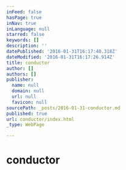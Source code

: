 ```yaml
---
inFeed: false
hasPage: true
inNav: true
inLanguage: null
starred: false
keywords: []
description: ''
datePublished: '2016-01-31T16:17:40.318Z'
dateModified: '2016-01-31T16:17:26.914Z'
title: conductor
author: []
authors: []
publisher:
  name: null
  domain: null
  url: null
  favicon: null
sourcePath: _posts/2016-01-31-conductor.md
published: true
url: conductor/index.html
_type: WebPage

---
```

# conductor